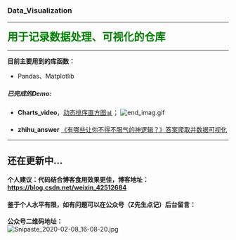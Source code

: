 ### Data_Visualization

---

<font size= 5 color ='green'>**用于记录数据处理、可视化的仓库**</font>

---

**目前主要用到的库函数：**

* Pandas、Matplotlib

##### 已完成的Demo:

* **Charts_video**，[动态排序直方图:bar_chart:](https://github.com/Largefreedom/Data_Visualization/tree/master/Chart_video)；
![end_imag.gif](http://ww1.sinaimg.cn/large/007wRTdIly1gbtf1twui3g30q20f9kjl.gif)

* **zhihu_answer** [《有哪些让你不得不服气的神逻辑？》答案爬取并数据可视化](https://github.com/Largefreedom/Data_Visualization/tree/master/zhihu_answer) 


----
还在更新中...
---
#### 个人建议：代码结合博客食用效果更佳，博客地址：https://blog.csdn.net/weixin_42512684

#### 鉴于个人水平有限，如有问题可以在公众号（Z先生点记）后台留言：

**公众号二维码地址：**
<br>
![Snipaste_2020-02-08_16-08-20.jpg](http://ww1.sinaimg.cn/large/007wRTdIly1gbp24g2fhlj30kc07a0th.jpg)
